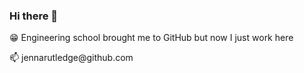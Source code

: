 ### Hi there 👋

<p> 😁 Engineering school brought me to GitHub but now I just work here </p>
<p> 📫  jennarutledge@github.com </p>
